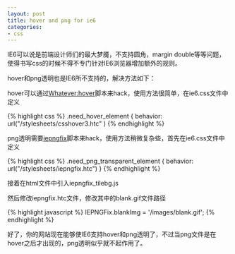 ```yaml
---
layout: post
title: hover and png for ie6
categories:
- css
---
```

IE6可以说是前端设计师们的最大梦魇，不支持圆角，margin double等等问题，使得书写css的时候不得不专门针对IE6浏览器增加额外的规则。

hover和png透明也是IE6所不支持的，解决方法如下：

hover可以通过[Whatever:hover][1]脚本来hack，使用方法很简单，在ie6.css文件中定义

{% highlight css %}
.need_hover_element {
  behavior: url("/stylesheets/csshover3.htc"
)
{% endhighlight %}

png透明需要[iepngfix][2]脚本来hack，使用方法稍微复杂些，首先在ie6.css文件中定义

{% highlight css %}
.need_png_transparent_element {
  behavior: url("/stylesheets/iepngfix.htc")
}
{% endhighlight %}

接着在html文件中引入iepngfix_tilebg.js

然后修改iepngfix.htc文件，修改其中的blank.gif文件路径

{% highlight javascript %}
IEPNGFix.blankImg = '/images/blank.gif';
{% endhighlight %}

好了，你的网站现在能够使IE6支持hover和png透明了，不过当png文件是在hover之后才出现的，png透明似乎就不起作用了。


  [1]: http://www.xs4all.nl/~peterned/csshover.html
  [2]: http://www.twinhelix.com/css/iepngfix/

